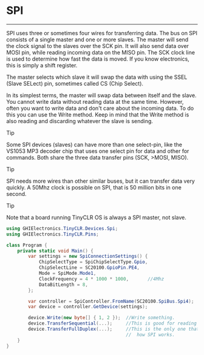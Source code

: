 # SPI
---
SPI uses three or sometimes four wires for transferring data. The bus on SPI consists of a single master and one or more slaves. The master will send the clock signal to the slaves over the SCK pin. It will also send data over MOSI pin, while reading incoming data on the MISO pin. The SCK clock line is used to determine how fast the data is moved. If you know electronics, this is simply a shift register.

The master selects which slave it will swap the data with using the SSEL (Slave SELect) pin, sometimes called CS (Chip Select).

In its simplest terms, the master will swap data between itself and the slave. You cannot write data without reading data at the same time. However, often you want to write data and don't care about the incoming data. To do this you can use the Write method. Keep in mind that the Write method is also reading and discarding whatever the slave is sending.

> [!Tip]
> Some SPI devices (slaves) can have more than one select-pin, like the VS1053 MP3 decoder chip that uses one select pin for data and other for commands. Both share the three data transfer pins (SCK,  >MOSI, MISO).

> [!Tip]
> SPI needs more wires than other similar buses, but it can transfer data very quickly. A 50Mhz clock is possible on SPI, that is 50 million bits in one second. 

> [!Tip]
> Note that a board running TinyCLR OS is always a SPI master, not slave.

```csharp
using GHIElectronics.TinyCLR.Devices.Spi;
using GHIElectronics.TinyCLR.Pins;

class Program {
    private static void Main() {
        var settings = new SpiConnectionSettings() {
            ChipSelectType = SpiChipSelectType.Gpio,
            ChipSelectLine = SC20100.GpioPin.PE4,
            Mode = SpiMode.Mode1,
            ClockFrequency = 4 * 1000 * 1000,       //4Mhz
            DataBitLength = 8,
        };

        var controller = SpiController.FromName(SC20100.SpiBus.Spi4);
        var device = controller.GetDevice(settings);

        device.Write(new byte[] { 1, 2 });  //Write something.
        device.TransferSequential(...);     //This is good for reading registers.
        device.TransferFullDuplex(...);     //This is the only one that truly represents
                                            //  how SPI works.
    }
}
  
```